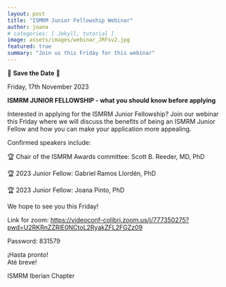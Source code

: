 ```yaml
---
layout: post
title: "ISMRM Junior Fellowship Webinar"
author: joana
# categories: [ Jekyll, tutorial ]
image: assets/images/webinar_JRFsv2.jpg
featured: true
summary: "Join us this Friday for this webinar"
---
```


📅 **Save the Date** 📅

Friday, 17th November 2023


**ISMRM JUNIOR FELLOWSHIP - what you should know before applying**

Interested in applying for the ISMRM Junior Fellowship?
Join our webinar this Friday where we will discuss the benefits of being an ISMRM Junior Fellow and how you can make your application more appealing.


Confirmed speakers include:

🏆 Chair of the ISMRM Awards committee: Scott B. Reeder, MD, PhD

🏆 2023 Junior Fellow: Gabriel Ramos Llordén, PhD

🏆 2023 Junior Fellow: Joana Pinto, PhD


We hope to see you this Friday! 


Link for zoom: 
https://videoconf-colibri.zoom.us/j/777350275?pwd=U2RKRnZZRlE0NCtoL2RyakZFL2FGZz09

Password: 831579

¡Hasta pronto!<br/>
Até breve! 

ISMRM Iberian Chapter

